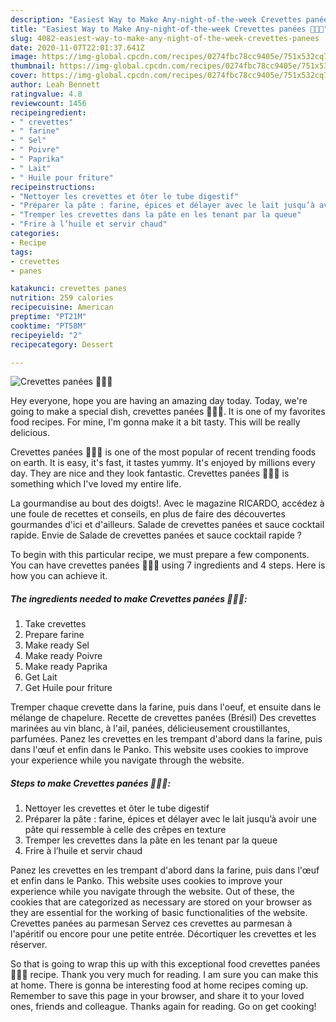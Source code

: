 ```yaml
---
description: "Easiest Way to Make Any-night-of-the-week Crevettes panées 🍤🍤🍤"
title: "Easiest Way to Make Any-night-of-the-week Crevettes panées 🍤🍤🍤"
slug: 4082-easiest-way-to-make-any-night-of-the-week-crevettes-panees
date: 2020-11-07T22:01:37.641Z
image: https://img-global.cpcdn.com/recipes/0274fbc78cc9405e/751x532cq70/crevettes-panees-🍤🍤🍤-photo-principale-de-la-recette.jpg
thumbnail: https://img-global.cpcdn.com/recipes/0274fbc78cc9405e/751x532cq70/crevettes-panees-🍤🍤🍤-photo-principale-de-la-recette.jpg
cover: https://img-global.cpcdn.com/recipes/0274fbc78cc9405e/751x532cq70/crevettes-panees-🍤🍤🍤-photo-principale-de-la-recette.jpg
author: Leah Bennett
ratingvalue: 4.8
reviewcount: 1456
recipeingredient:
- " crevettes"
- " farine"
- " Sel"
- " Poivre"
- " Paprika"
- " Lait"
- " Huile pour friture"
recipeinstructions:
- "Nettoyer les crevettes et ôter le tube digestif"
- "Préparer la pâte : farine, épices et délayer avec le lait jusqu’à avoir une pâte qui ressemble à celle des crêpes en texture"
- "Tremper les crevettes dans la pâte en les tenant par la queue"
- "Frire à l’huile et servir chaud"
categories:
- Recipe
tags:
- crevettes
- panes

katakunci: crevettes panes 
nutrition: 259 calories
recipecuisine: American
preptime: "PT21M"
cooktime: "PT58M"
recipeyield: "2"
recipecategory: Dessert

---
```



![Crevettes panées 🍤🍤🍤](https://img-global.cpcdn.com/recipes/0274fbc78cc9405e/751x532cq70/crevettes-panees-🍤🍤🍤-photo-principale-de-la-recette.jpg)

Hey everyone, hope you are having an amazing day today. Today, we're going to make a special dish, crevettes panées 🍤🍤🍤. It is one of my favorites food recipes. For mine, I'm gonna make it a bit tasty. This will be really delicious.

Crevettes panées 🍤🍤🍤 is one of the most popular of recent trending foods on earth. It is easy, it's fast, it tastes yummy. It's enjoyed by millions every day. They are nice and they look fantastic. Crevettes panées 🍤🍤🍤 is something which I've loved my entire life.

La gourmandise au bout des doigts!. Avec le magazine RICARDO, accédez à une foule de recettes et conseils, en plus de faire des découvertes gourmandes d&#39;ici et d&#39;ailleurs. Salade de crevettes panées et sauce cocktail rapide. Envie de Salade de crevettes panées et sauce cocktail rapide ?


To begin with this particular recipe, we must prepare a few components. You can have crevettes panées 🍤🍤🍤 using 7 ingredients and 4 steps. Here is how you can achieve it.

<!--inarticleads1-->

##### The ingredients needed to make Crevettes panées 🍤🍤🍤:

1. Take  crevettes
1. Prepare  farine
1. Make ready  Sel
1. Make ready  Poivre
1. Make ready  Paprika
1. Get  Lait
1. Get  Huile pour friture


Tremper chaque crevette dans la farine, puis dans l&#39;oeuf, et ensuite dans le mélange de chapelure. Recette de crevettes panées (Brésil) Des crevettes marinées au vin blanc, à l&#39;ail, panées, délicieusement croustillantes, parfumées. Panez les crevettes en les trempant d&#39;abord dans la farine, puis dans l&#39;œuf et enfin dans le Panko. This website uses cookies to improve your experience while you navigate through the website. 

<!--inarticleads2-->

##### Steps to make Crevettes panées 🍤🍤🍤:

1. Nettoyer les crevettes et ôter le tube digestif
1. Préparer la pâte : farine, épices et délayer avec le lait jusqu’à avoir une pâte qui ressemble à celle des crêpes en texture
1. Tremper les crevettes dans la pâte en les tenant par la queue
1. Frire à l’huile et servir chaud


Panez les crevettes en les trempant d&#39;abord dans la farine, puis dans l&#39;œuf et enfin dans le Panko. This website uses cookies to improve your experience while you navigate through the website. Out of these, the cookies that are categorized as necessary are stored on your browser as they are essential for the working of basic functionalities of the website. Crevettes panées au parmesan Servez ces crevettes au parmesan à l&#39;apéritif ou encore pour une petite entrée. Décortiquer les crevettes et les réserver. 

So that is going to wrap this up with this exceptional food crevettes panées 🍤🍤🍤 recipe. Thank you very much for reading. I am sure you can make this at home. There is gonna be interesting food at home recipes coming up. Remember to save this page in your browser, and share it to your loved ones, friends and colleague. Thanks again for reading. Go on get cooking!
